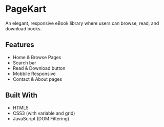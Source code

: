 # PageKart
An elegant, responsive eBook library where users can browse, read,  and download books.

## Features
- Home & Browse Pages
- Search bar
- Read & Download button
- Mobbile Responsive
- Contact & About pages

## Built With
- HTML5
- CSS3 (with variable and grid)
- JavaScript (DOM Filtering)
